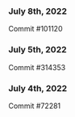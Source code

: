 ### July 8th, 2022

Commit #101120

### July 5th, 2022

Commit #314353


### July 4th, 2022

Commit #72281
